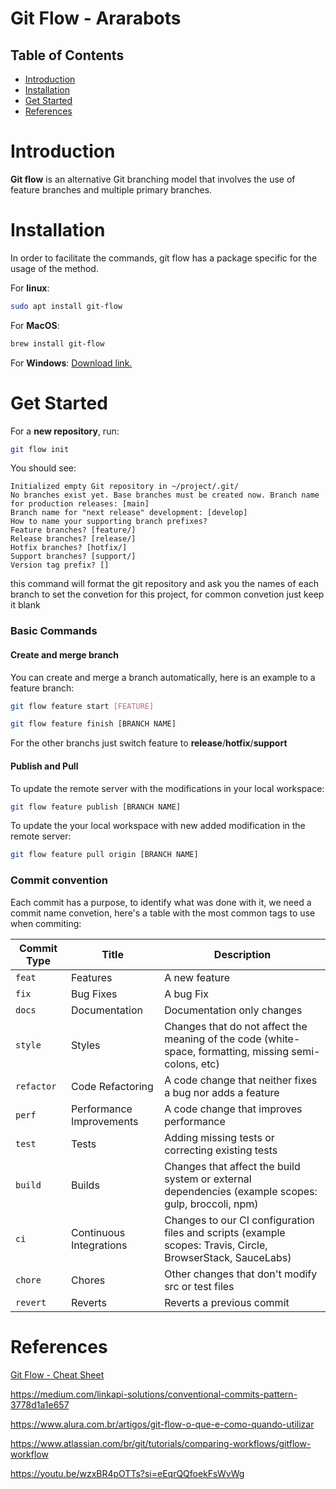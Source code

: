 # Git Flow - Ararabots

## Table of Contents

- [Introduction](#introduction)
- [Installation](#installation)
- [Get Started](#get-started)
- [References](#references)

# Introduction
**Git flow** is an alternative Git branching model that involves the use of feature branches and multiple primary branches.

# Installation
In order to facilitate the commands, git flow has a package specific for the usage of the method.

For **linux**:
```bash
sudo apt install git-flow
```

For **MacOS**:
```bash
brew install git-flow
```
For **Windows**: [Download link.](https://gitforwindows.org/ 
)

# Get Started

For a **new repository**, run:

```bash
git flow init
```

You should see:

```text
Initialized empty Git repository in ~/project/.git/ 
No branches exist yet. Base branches must be created now. Branch name for production releases: [main] 
Branch name for "next release" development: [develop] 
How to name your supporting branch prefixes? 
Feature branches? [feature/] 
Release branches? [release/] 
Hotfix branches? [hotfix/] 
Support branches? [support/] 
Version tag prefix? []
```

this command will format the git repository and ask you the names of each branch to set the convetion for this project, for common convetion just keep it blank

### Basic Commands

#### Create and merge branch

You can create and merge a branch automatically, here is an example to a feature branch:

 ```bash
git flow feature start [FEATURE]
 ```
 ```bash
 git flow feature finish [BRANCH NAME]
 ```

For the other branchs just switch feature to **release**/**hotfix**/**support**

#### Publish and Pull

To update the remote server with the modifications in your local workspace:


 ```bash
git flow feature publish [BRANCH NAME]
 ```

To update the your local workspace with new added modification in the remote server:

 ```bash
git flow feature pull origin [BRANCH NAME]
 ```

### Commit convention

Each commit has a purpose, to identify what was done with it, we need a commit name convetion, here's a table with the most common tags to use when commiting:

| Commit Type | Title                    | Description                                                                                                 
| ----------- | ------------------------ | ----------------------------------------------------------------------------------------------------------- 
| `feat`      | Features                 | A new feature                                                                                               
| `fix`       | Bug Fixes                | A bug Fix                                                                                                   
| `docs`      | Documentation            | Documentation only changes                                                                                  
| `style`     | Styles                   | Changes that do not affect the meaning of the code (white-space, formatting, missing semi-colons, etc)      
| `refactor`  | Code Refactoring         | A code change that neither fixes a bug nor adds a feature                                                   
| `perf`      | Performance Improvements | A code change that improves performance                                                                     
| `test`      | Tests                    | Adding missing tests or correcting existing tests                                                           
| `build`     | Builds                   | Changes that affect the build system or external dependencies (example scopes: gulp, broccoli, npm)         
| `ci`        | Continuous Integrations  | Changes to our CI configuration files and scripts (example scopes: Travis, Circle, BrowserStack, SauceLabs) 
| `chore`     | Chores                   | Other changes that don't modify src or test files                                                           
| `revert`    | Reverts                  | Reverts a previous commit                                                                                   

# References



[Git Flow - Cheat Sheet](https://www.google.com/url?sa=t&rct=j&q=&esrc=s&source=web&cd=&cad=rja&uact=8&ved=2ahUKEwi64pnr1b2CAxXSrZUCHcpnDcwQFnoECAkQAQ&url=https%3A%2F%2Fdanielkummer.github.io%2Fgit-flow-cheatsheet%2F&usg=AOvVaw3cztku7-5n6R6SV0OLPQkZ&opi=89978449)

https://medium.com/linkapi-solutions/conventional-commits-pattern-3778d1a1e657 


https://www.alura.com.br/artigos/git-flow-o-que-e-como-quando-utilizar  


https://www.atlassian.com/br/git/tutorials/comparing-workflows/gitflow-workflow 


https://youtu.be/wzxBR4pOTTs?si=eEqrQQfoekFsWvWg 
